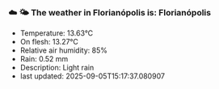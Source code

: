 ### ☁️ 🌤️  The weather in Florianópolis is: Florianópolis

- Temperature: 13.63°C
- On flesh: 13.27°C
- Relative air humidity: 85%
- Rain: 0.52 mm
- Description: Light rain
- last updated: 2025-09-05T15:17:37.080907
